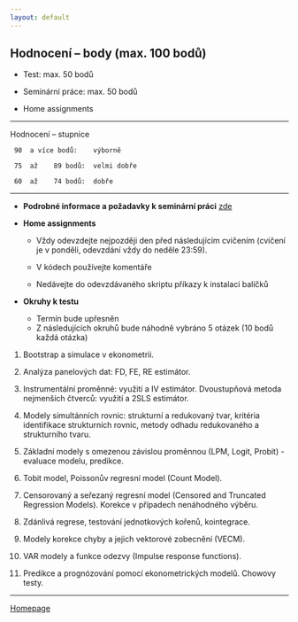 ```yaml
---
layout: default
---
```


## Hodnocení – body (max. 100 bodů)

* Test: max. 50 bodů

* Seminární práce: max. 50 bodů

* Home assignments

--- 

Hodnocení – stupnice

     90  a více bodů:    výborně

     75  až    89 bodů:  velmi dobře

     60  až    74 bodů:  dobře

---

* **Podrobné informace a požadavky k seminární práci** [zde](https://github.com/formanektomas/4EK417/blob/master/SeminarPaper.md)



* **Home assignments**

  + Vždy odevzdejte nejpozději den před následujícím cvičením 
  (cvičení je v ponděli, odevzdání vždy do neděle 23:59).

  + V kódech používejte komentáře

  + Nedávejte do odevzdávaného skriptu příkazy k instalaci balíčků
  
  
* **Okruhy k testu**

  + Termín bude upřesněn
  + Z následujících okruhů bude náhodně vybráno 5 otázek (10 bodů každá otázka) 

1. Bootstrap a simulace v ekonometrii.  

2. Analýza panelových dat: FD, FE, RE estimátor.  

3. Instrumentální proměnné: využití a IV estimátor. Dvoustupňová metoda nejmenších čtverců: využití a 2SLS estimátor.  

4. Modely simultánních rovnic: strukturní a redukovaný tvar, kritéria identifikace strukturních rovnic, metody odhadu redukovaného a strukturního tvaru.  

5. Základní modely s omezenou závislou proměnnou (LPM, Logit, Probit) - evaluace modelu, predikce.  

6. Tobit model, Poissonův regresní model (Count Model).  

7. Censorovaný a seřezaný regresní model (Censored and Truncated Regression Models). Korekce v případech nenáhodného výběru.  

8. Zdánlivá regrese, testování jednotkových kořenů, kointegrace.  

9. Modely korekce chyby a jejich vektorové zobecnění (VECM).  

10. VAR modely a funkce odezvy (Impulse response functions).  

11. Predikce a prognózování pomocí ekonometrických modelů. Chowovy testy.  


---

[Homepage](https://formanektomas.github.io/4EK417/)
